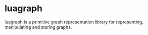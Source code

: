 # luagraph

luagraph is a primitive graph representation library for representing, manipulating and storing graphs.